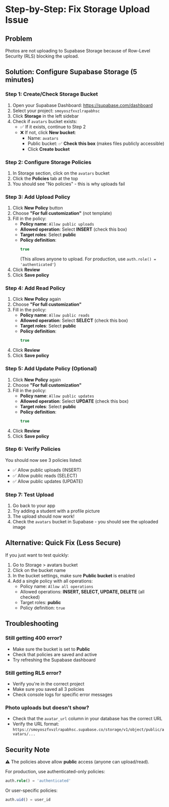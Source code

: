 # Step-by-Step: Fix Storage Upload Issue

## Problem
Photos are not uploading to Supabase Storage because of Row-Level Security (RLS) blocking the upload.

## Solution: Configure Supabase Storage (5 minutes)

### Step 1: Create/Check Storage Bucket
1. Open your Supabase Dashboard: https://supabase.com/dashboard
2. Select your project: `smoyoszfxvzlrapabhsc`
3. Click **Storage** in the left sidebar
4. Check if `avatars` bucket exists:
   - ✅ If it exists, continue to Step 2
   - ❌ If not, click **New bucket**:
     - Name: `avatars`
     - Public bucket: ✅ **Check this box** (makes files publicly accessible)
     - Click **Create bucket**

### Step 2: Configure Storage Policies
1. In Storage section, click on the `avatars` bucket
2. Click the **Policies** tab at the top
3. You should see "No policies" - this is why uploads fail

### Step 3: Add Upload Policy
1. Click **New Policy** button
2. Choose **"For full customization"** (not template)
3. Fill in the policy:
   - **Policy name**: `Allow public uploads`
   - **Allowed operation**: Select **INSERT** (check this box)
   - **Target roles**: Select **public**
   - **Policy definition**: 
     ```sql
     true
     ```
     (This allows anyone to upload. For production, use `auth.role() = 'authenticated'`)
4. Click **Review**
5. Click **Save policy**

### Step 4: Add Read Policy
1. Click **New Policy** again
2. Choose **"For full customization"**
3. Fill in the policy:
   - **Policy name**: `Allow public reads`
   - **Allowed operation**: Select **SELECT** (check this box)
   - **Target roles**: Select **public**
   - **Policy definition**: 
     ```sql
     true
     ```
4. Click **Review**
5. Click **Save policy**

### Step 5: Add Update Policy (Optional)
1. Click **New Policy** again
2. Choose **"For full customization"**
3. Fill in the policy:
   - **Policy name**: `Allow public updates`
   - **Allowed operation**: Select **UPDATE** (check this box)
   - **Target roles**: Select **public**
   - **Policy definition**: 
     ```sql
     true
     ```
4. Click **Review**
5. Click **Save policy**

### Step 6: Verify Policies
You should now see 3 policies listed:
- ✅ Allow public uploads (INSERT)
- ✅ Allow public reads (SELECT)
- ✅ Allow public updates (UPDATE)

### Step 7: Test Upload
1. Go back to your app
2. Try adding a student with a profile picture
3. The upload should now work!
4. Check the `avatars` bucket in Supabase - you should see the uploaded image

## Alternative: Quick Fix (Less Secure)
If you just want to test quickly:
1. Go to Storage > avatars bucket
2. Click on the bucket name
3. In the bucket settings, make sure **Public bucket** is enabled
4. Add a single policy with all operations:
   - Policy name: `Allow all operations`
   - Allowed operations: **INSERT, SELECT, UPDATE, DELETE** (all checked)
   - Target roles: **public**
   - Policy definition: `true`

## Troubleshooting

### Still getting 400 error?
- Make sure the bucket is set to **Public**
- Check that policies are saved and active
- Try refreshing the Supabase dashboard

### Still getting RLS error?
- Verify you're in the correct project
- Make sure you saved all 3 policies
- Check console logs for specific error messages

### Photo uploads but doesn't show?
- Check that the `avatar_url` column in your database has the correct URL
- Verify the URL format: `https://smoyoszfxvzlrapabhsc.supabase.co/storage/v1/object/public/avatars/...`

## Security Note
⚠️ The policies above allow **public** access (anyone can upload/read).

For production, use authenticated-only policies:
```sql
auth.role() = 'authenticated'
```

Or user-specific policies:
```sql
auth.uid() = user_id
```
